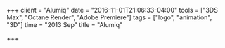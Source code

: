 +++
client = "Alumiq"
date = "2016-11-01T21:06:33-04:00"
tools = ["3DS Max", "Octane Render", "Adobe Premiere"]
tags = ["logo", "animation", "3D"]
time = "2013 Sep"
title = "Alumiq"

+++
